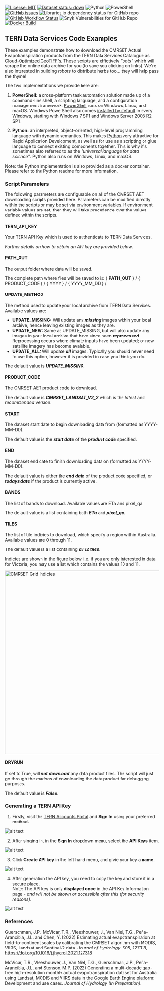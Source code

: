 [![License: MIT](https://img.shields.io/badge/License-MIT-yellow.svg)](https://opensource.org/licenses/MIT)
[![Dataset status: down](https://img.shields.io/website-up-down-green-red/http/data.tern.org.au/landscapes/aet/v2_2.svg?label=Dataset%20status)](https://data.tern.org.au/landscapes/aet/v2_2/) 
![Python](https://img.shields.io/badge/python-3670A0?style=flat&logo=python&logoColor=ffdd54)
![PowerShell](https://img.shields.io/badge/-PowerShell-blue)
[![GitHub issues](https://img.shields.io/github/issues/ternaustralia/cmrset-examples)](https://github.com/ternaustralia/cmrset-examples/issues)
![Libraries.io dependency status for GitHub repo](https://img.shields.io/librariesio/github/ternaustralia/cmrset-examples)
[![GitHub Workflow Status](https://img.shields.io/github/workflow/status/ternaustralia/cmrset-examples/Create%20and%20Publish%20download-aet%20Docker%20Image)](https://github.com/ternaustralia/cmrset-examples/pkgs/container/cmrset-examples%2Fdownload-aet)
![Snyk Vulnerabilities for GitHub Repo](https://img.shields.io/snyk/vulnerabilities/github/ternaustralia/cmrset-examples)
[![Docker Build](https://img.shields.io/badge/docker%20build-automated-blue)](https://github.com/ternaustralia/cmrset-examples/pkgs/container/cmrset-examples%2Fdownload-aet)

## TERN Data Services Code Examples

These examples demonstrate how to download the CMRSET Actual Evapotranspiration products from the TERN Data Services Catalogue as <a href="https://www.cogeo.org/" target="_blank">Cloud-Optimized GeoTIFF's</a>.
These scripts are effictively *"bots"* which will scrape the online data archive for you (to save you clicking on links). 
We're also interested in building *robots* to distribute herbs too... they will help pass the thyme!

The two implementations we provide here are:

1. **PowerShell:** a cross-platform task automation solution made up of a command-line shell, a scripting language, and a configuration management framework.
    <a href="https://docs.microsoft.com/en-us/powershell/scripting/overview?view=powershell-7.2" target="_blank">PowerShell</a> runs on Windows, Linux, and macOS.
    Windows PowerShell also comes <a href="https://docs.microsoft.com/en-us/powershell/scripting/windows-powershell/install/installing-windows-powershell?view=powershell-7.2" target="_blank">installed by default</a> in every Windows, starting with Windows 7 SP1 and Windows Server 2008 R2 SP1.

2. **Python:** an interpreted, object-oriented, high-level programming language with dynamic semantics.
    This makes <a href="https://en.wikipedia.org/wiki/Python_(programming_language)" target="_blank">Python</a> very attractive for Rapid Application Development, as well as for use as a scripting or glue language to connect existing components together. 
    This is why it's sometimes also referred to as the *"universal language for data science"*.
    Python also runs on Windows, Linux, and macOS.

Note: the Python implementation is also provided as a docker container. Please refer to the Python readme for more information.

### Script Parameters

The following parameters are configurable on all of the CMRSET AET downloading scripts provided here. 
Parameters can be modified directly within the scripts or may be set via environment variables. 
If environment variable values are set, then they will take precedence over the values defined within the scripts.

#### TERN_API_KEY
Your TERN API Key which is used to authenticate to TERN Data Services.  

*Further details on how to obtain an API key are provided below*.

#### PATH_OUT
The output folder where data will be saved.  

The complete path where files will be saved to is: \{ **PATH_OUT** } / \{ PRODUCT_CODE } / \{ YYYY } / \{ YYYY_MM_DD } /

#### UPDATE_METHOD

The method used to update your local archive from TERN Data Services. Available values are:
- **UPDATE_MISSING:** Will update any ***missing*** images within your local archive, hence leaving existing images as they are. 
- **UPDATE_NEW:** Same as UPDATE_MISSING, but will also update any images in your local archive that have since been ***reprocessed***. Reprocessing occurs when: climate inputs have been updated; or new satellite imagery has become avalable. 
- **UPDATE_ALL:** Will update ***all*** images. Typically you should never need to use this option, however it is provided in case you think you do. 

The default value is ***UPDATE_MISSING***.

#### PRODUCT_CODE
The CMRSET AET product code to download.  

The default value is ***CMRSET_LANDSAT_V2_2*** which is the *latest* and *recommended* version.

#### START
The dataset start date to begin downloading data from (formatted as YYYY-MM-DD).

The default value is the ***start date*** of the ***product code*** specified.

#### END
The dataset end date to finish downloading data on (formatted as YYYY-MM-DD).

The default value is either the ***end date*** of the product code specified, or  ***todays date*** if the product is currently active.


#### BANDS
The list of bands to download. Available values are ETa and pixel_qa.

The default value is a list containing both ***ETa*** and ***pixel_qa***.

#### TILES
The list of tile indicies to download, which specify a region within Australia. Available values are 0 through 11.

The default value is a list containing ***all 12 tiles***.  

Indicies are shown in the figure below. i.e. if you are only interested in data for Victoria, you may use a list which contains the values 10 and 11.

<img src="./CMRSET_Grid_Indicies.png" alt="CMRSET Grid Indicies" width="600"/>

#### DRYRUN
If set to True, will ***not download*** any data product files. 
The script will just go through the *motions* of downloading the data product for debugging purposes.  

The default value is ***False***.



### Generating a TERN API Key

1. Firstly, visit the <a href="https://account.tern.org.au" target="_blank">TERN Accounts Portal</a> and **Sign In** using your preferred method.

![alt text](./SignIn.png "Sign-In")

2. After singing in, in the **Sign In** dropdown menu, select the **API Keys** item.

![alt text](./API_Keys_Menu.png "API Keys Menu")

3. Click **Create API key** in the left hand menu, and givie your key a **name**.

![alt text](./Create_API_Key.png "Create API Key")

4. After generation the API key, you need to copy the key and store it in a secure place.  
    Note: The API key is only **displayed once** in the API Key Information page - *and will not be shown or accessible after this (for security reasons)*.

![alt text](./API_Key_Generation.png "API Key")



### References

Guerschman, J.P., McVicar, T.R., Vleeshouwer, J., Van Niel, T.G., Peña-Arancibia, J.L. and Chen, Y. (2022) Estimating actual evapotranspiration at field-to-continent scales by calibrating the CMRSET algorithm with MODIS, VIIRS, Landsat and Sentinel-2 data. *Journal of Hydrology. 605, 127318*, <a href="https://doi.org/10.1016/j.jhydrol.2021.127318" target="_blank">https://doi.org/10.1016/j.jhydrol.2021.127318</a>

McVicar, T.R., Vleeshouwer, J., Van Niel, T.G., Guerschman, J.P., Peña-Arancibia, J.L. and Stenson, M.P. (2022) Generating a multi-decade gap-free high-resolution monthly actual evapotranspiration dataset for Australia using Landsat, MODIS and VIIRS data in the Google Earth Engine platform: Development and use cases. *Journal of Hydrology (In Preparation)*.
